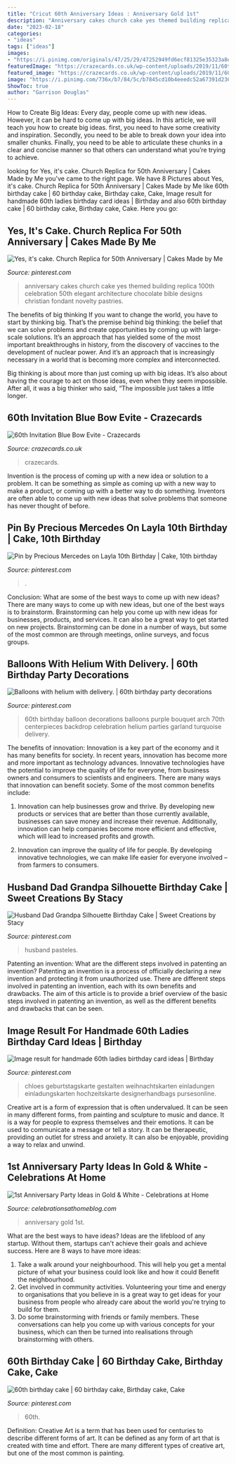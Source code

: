 ```yaml
---
title: "Cricut 60th Anniversary Ideas : Anniversary Gold 1st"
description: "Anniversary cakes church cake yes themed building replica 100th celebration 50th elegant architecture chocolate bible designs christian fondant novelty pastries"
date: "2023-02-18"
categories:
- "ideas"
tags: ["ideas"]
images:
- "https://i.pinimg.com/originals/47/25/29/47252949fd6ecf81325e35323a8e1fdf.jpg"
featuredImage: "https://crazecards.co.uk/wp-content/uploads/2019/11/60th-birthday-invitations-digital-evites-blue-bow.png"
featured_image: "https://crazecards.co.uk/wp-content/uploads/2019/11/60th-birthday-invitations-digital-evites-blue-bow.png"
image: "https://i.pinimg.com/736x/b7/84/5c/b7845cd10b4eeedc52a67391d236a31b.jpg"
ShowToc: true
author: "Garrison Douglas"
---
```



How to Create Big Ideas:
Every day, people come up with new ideas. However, it can be hard to come up with big ideas. In this article, we will teach you how to create big ideas. first, you need to have some creativity and inspiration. Secondly, you need to be able to break down your idea into smaller chunks. Finally, you need to be able to articulate these chunks in a clear and concise manner so that others can understand what you’re trying to achieve.

	

		
looking for Yes, it&#039;s cake. Church Replica for 50th Anniversary | Cakes Made by Me you've came to the right page. We have 8 Pictures about Yes, it&#039;s cake. Church Replica for 50th Anniversary | Cakes Made by Me like 60th birthday cake | 60 birthday cake, Birthday cake, Cake, Image result for handmade 60th ladies birthday card ideas | Birthday and also 60th birthday cake | 60 birthday cake, Birthday cake, Cake. Here you go:
		
    
## Yes, It&#039;s Cake. Church Replica For 50th Anniversary | Cakes Made By Me

<img loading=lazy src="https://s-media-cache-ak0.pinimg.com/736x/f7/70/af/f770afd036cf4493182a53eba96549a5--anniversary-cakes-anniversary-ideas.jpg" onerror="this.onerror=null;this.src='https://tse1.mm.bing.net/th?id=OIP.NH3JUZ3dIWCUD1GTdejUTwHaJ6&amp;pid=15.1';" alt="Yes, it&#039;s cake. Church Replica for 50th Anniversary | Cakes Made by Me">

_Source: pinterest.com_

>anniversary cakes church cake yes themed building replica 100th celebration 50th elegant architecture chocolate bible designs christian fondant novelty pastries. 

	

The benefits of big thinking
If you want to change the world, you have to start by thinking big. That’s the premise behind big thinking: the belief that we can solve problems and create opportunities by coming up with large-scale solutions.
It’s an approach that has yielded some of the most important breakthroughs in history, from the discovery of vaccines to the development of nuclear power. And it’s an approach that is increasingly necessary in a world that is becoming more complex and interconnected.

Big thinking is about more than just coming up with big ideas. It’s also about having the courage to act on those ideas, even when they seem impossible. After all, it was a big thinker who said, “The impossible just takes a little longer.

    
## 60th Invitation Blue Bow Evite - Crazecards

<img loading=lazy src="https://crazecards.co.uk/wp-content/uploads/2019/11/60th-birthday-invitations-digital-evites-blue-bow.png" onerror="this.onerror=null;this.src='https://tse4.mm.bing.net/th?id=OIP.VwVyDg_0Z8QzG1CLO6KuNAAAAA&amp;pid=15.1';" alt="60th Invitation Blue Bow Evite - Crazecards">

_Source: crazecards.co.uk_

>crazecards. 

	

Invention is the process of coming up with a new idea or solution to a problem. It can be something as simple as coming up with a new way to make a product, or coming up with a better way to do something. Inventors are often able to come up with new ideas that solve problems that someone has never thought of before.

    
## Pin By Precious Mercedes On Layla 10th Birthday | Cake, 10th Birthday

<img loading=lazy src="https://i.pinimg.com/736x/b7/84/5c/b7845cd10b4eeedc52a67391d236a31b.jpg" onerror="this.onerror=null;this.src='https://tse2.mm.bing.net/th?id=OIP.VJGoE4MiXuCoV8Q_bR-iEwHaH8&amp;pid=15.1';" alt="Pin by Precious Mercedes on Layla 10th Birthday | Cake, 10th birthday">

_Source: pinterest.com_

>. 

	

Conclusion: What are some of the best ways to come up with new ideas?
There are many ways to come up with new ideas, but one of the best ways is to brainstorm. Brainstorming can help you come up with new ideas for businesses, products, and services. It can also be a great way to get started on new projects. Brainstorming can be done in a number of ways, but some of the most common are through meetings, online surveys, and focus groups.

    
## Balloons With Helium With Delivery. | 60th Birthday Party Decorations

<img loading=lazy src="https://i.pinimg.com/736x/d8/eb/bb/d8ebbb6c949e30df48e8085e8d763e78.jpg" onerror="this.onerror=null;this.src='https://tse2.mm.bing.net/th?id=OIP.8gUqnvS2K7sxGWKONCDNwgHaH8&amp;pid=15.1';" alt="Balloons with helium with delivery. | 60th birthday party decorations">

_Source: pinterest.com_

>60th birthday balloon decorations balloons purple bouquet arch 70th centerpieces backdrop celebration helium parties garland turquoise delivery. 

	

The benefits of innovation:
Innovation is a key part of the economy and it has many benefits for society. In recent years, innovation has become more and more important as technology advances. Innovative technologies have the potential to improve the quality of life for everyone, from business owners and consumers to scientists and engineers.
There are many ways that innovation can benefit society. Some of the most common benefits include: 

1. Innovation can help businesses grow and thrive. By developing new products or services that are better than those currently available, businesses can save money and increase their revenue. Additionally, innovation can help companies become more efficient and effective, which will lead to increased profits and growth. 

2. Innovation can improve the quality of life for people. By developing innovative technologies, we can make life easier for everyone involved – from farmers to consumers.

    
## Husband Dad Grandpa Silhouette Birthday Cake | Sweet Creations By Stacy

<img loading=lazy src="https://i.pinimg.com/originals/47/25/29/47252949fd6ecf81325e35323a8e1fdf.jpg" onerror="this.onerror=null;this.src='https://tse2.mm.bing.net/th?id=OIP.zQwhWHb9PbmgDQ0dF1vdDgHaJ4&amp;pid=15.1';" alt="Husband Dad Grandpa Silhouette Birthday Cake | Sweet Creations by Stacy">

_Source: pinterest.com_

>husband pasteles. 

	

Patenting an invention: What are the different steps involved in patenting an invention?
Patenting an invention is a process of officially declaring a new invention and protecting it from unauthorized use. There are different steps involved in patenting an invention, each with its own benefits and drawbacks. The aim of this article is to provide a brief overview of the basic steps involved in patenting an invention, as well as the different benefits and drawbacks that can be seen.

    
## Image Result For Handmade 60th Ladies Birthday Card Ideas | Birthday

<img loading=lazy src="https://i.pinimg.com/736x/b2/e4/0a/b2e40ac2f549fb5e72835268f304fed5.jpg" onerror="this.onerror=null;this.src='https://tse4.mm.bing.net/th?id=OIP.WMmOKSUAFSGIBNZN3CGF_QHaG0&amp;pid=15.1';" alt="Image result for handmade 60th ladies birthday card ideas | Birthday">

_Source: pinterest.com_

>chloes geburtstagskarte gestalten weihnachtskarten einladungen einladungskarten hochzeitskarte designerhandbags pursesonline. 

	

Creative art is a form of expression that is often undervalued. It can be seen in many different forms, from painting and sculpture to music and dance. It is a way for people to express themselves and their emotions. It can be used to communicate a message or tell a story. It can be therapeutic, providing an outlet for stress and anxiety. It can also be enjoyable, providing a way to relax and unwind.

    
## 1st Anniversary Party Ideas In Gold &amp; White - Celebrations At Home

<img loading=lazy src="http://celebrationsathomeblog.com/wp-content/uploads/2016/09/anniversary-party-bubbly-7.jpg" onerror="this.onerror=null;this.src='https://tse4.mm.bing.net/th?id=OIP.0ethN-pBSRFlh9dnvbqmMQHaLH&amp;pid=15.1';" alt="1st Anniversary Party Ideas in Gold &amp; White - Celebrations at Home">

_Source: celebrationsathomeblog.com_

>anniversary gold 1st. 

	

What are the best ways to have ideas?
Ideas are the lifeblood of any startup. Without them, startups can't achieve their goals and achieve success. Here are 8 ways to have more ideas:
1. Take a walk around your neighbourhood. This will help you get a mental picture of what your business could look like and how it could Benefit the neighbourhood.
2. Get involved in community activities. Volunteering your time and energy to organisations that you believe in is a great way to get ideas for your business from people who already care about the world you're trying to build for them. 
3. Do some brainstorming with friends or family members. These conversations can help you come up with various concepts for your business, which can then be turned into realisations through brainstorming with others. 

    
## 60th Birthday Cake | 60 Birthday Cake, Birthday Cake, Cake

<img loading=lazy src="https://i.pinimg.com/736x/2c/62/fb/2c62fb775fd8dab19263725ef4c8c6b1.jpg" onerror="this.onerror=null;this.src='https://tse1.mm.bing.net/th?id=OIP.RPiw9iL5nugoQRZfGvoumQHaJ3&amp;pid=15.1';" alt="60th birthday cake | 60 birthday cake, Birthday cake, Cake">

_Source: pinterest.com_

>60th. 

	

Definition:
Creative Art is a term that has been used for centuries to describe different forms of art. It can be defined as any form of art that is created with time and effort. There are many different types of creative art, but one of the most common is painting.

